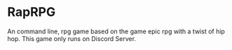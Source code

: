 # RapRPG
An command line, rpg game based on the game epic rpg with a twist of hip hop. This game only runs on Discord Server.
